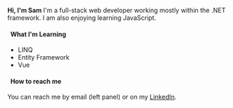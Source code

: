 **Hi, I'm Sam**
I'm a full-stack web developer working mostly within the .NET framework. I am also enjoying learning JavaScript.

#### &nbsp; What I'm Learning

* LINQ
* Entity Framework
* Vue

#### &nbsp;  How to reach me

You can reach me by email (left panel) or on my [LinkedIn](https://www.linkedin.com/in/sam-a-metcalf).

<!--
- 🔭 I’m currently working on ...
- 👯 I’m looking to collaborate on ...
- 🤔 I’m looking for help with ...
- 💬 Ask me about ...
- 📫 How to reach me: ...
- 😄 Pronouns: ...
- ⚡ Fun fact: ...
-->
